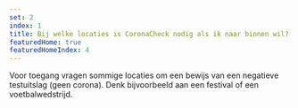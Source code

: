 ```yaml
---
set: 2
index: 1
title: Bij welke locaties is CoronaCheck nodig als ik naar binnen wil?
featuredHome: true
featuredHomeIndex: 4
---
```

Voor toegang vragen sommige locaties om een bewijs van een negatieve testuitslag (geen corona). Denk bijvoorbeeld aan een festival of een voetbalwedstrijd.
